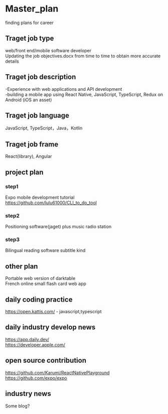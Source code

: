 # Master_plan
finding plans for career
## Traget job type
web/front end/mobile software developer<br>
Updating the job objectives.docx from time to time to obtain more accurate details
## Traget job description
-Experience with web applications and API development<br>
-building a mobile app using React Native, JavaScript, TypeScript, Redux on Android (iOS an asset)
## Traget job language
JavaScript, TypeScript，Java，Kotlin
## Traget job frame
React(library), Angular
## project plan
### step1
Expo mobile development tutorial<br>
https://github.com/lulu61000/CLI_to_do_tool
### step2
Positioning software(jaget) plus music radio station
### step3
Bilingual reading software subtitle kind
## other plan
Portable web version of darktable<br>
French online small flash card web app
## daily coding practice
https://open.kattis.com/ - javascript,typescript
## daily industry develop news
https://app.daily.dev/<br>
https://developer.apple.com/
## open source contribution
https://github.com/Karumi/ReactNativePlayground<br>
https://github.com/expo/expo
## industry news
Some blog?